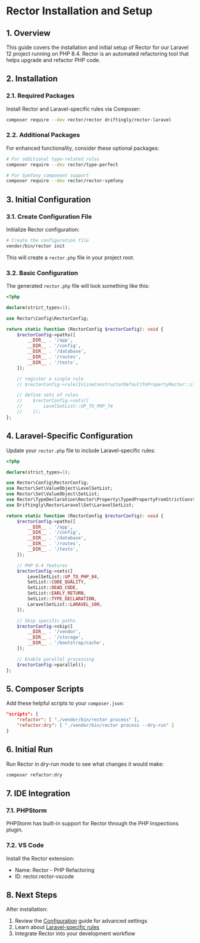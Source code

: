 # Rector Installation and Setup

## 1. Overview

This guide covers the installation and initial setup of Rector for our Laravel 12 project running on PHP 8.4. Rector is an automated refactoring tool that helps upgrade and refactor PHP code.

## 2. Installation

### 2.1. Required Packages

Install Rector and Laravel-specific rules via Composer:

```bash
composer require --dev rector/rector driftingly/rector-laravel
```

### 2.2. Additional Packages

For enhanced functionality, consider these optional packages:

```bash
# For additional type-related rules
composer require --dev rector/type-perfect

# For Symfony component support
composer require --dev rector/rector-symfony
```

## 3. Initial Configuration

### 3.1. Create Configuration File

Initialize Rector configuration:

```bash
# Create the configuration file
vendor/bin/rector init
```

This will create a `rector.php` file in your project root.

### 3.2. Basic Configuration

The generated `rector.php` file will look something like this:

```php
<?php

declare(strict_types=1);

use Rector\Config\RectorConfig;

return static function (RectorConfig $rectorConfig): void {
    $rectorConfig->paths([
        __DIR__ . '/app',
        __DIR__ . '/config',
        __DIR__ . '/database',
        __DIR__ . '/routes',
        __DIR__ . '/tests',
    ]);

    // register a single rule
    // $rectorConfig->rule(InlineConstructorDefaultToPropertyRector::class);

    // define sets of rules
    //    $rectorConfig->sets([
    //        LevelSetList::UP_TO_PHP_74
    //    ]);
};
```

## 4. Laravel-Specific Configuration

Update your `rector.php` file to include Laravel-specific rules:

```php
<?php

declare(strict_types=1);

use Rector\Config\RectorConfig;
use Rector\Set\ValueObject\LevelSetList;
use Rector\Set\ValueObject\SetList;
use Rector\TypeDeclaration\Rector\Property\TypedPropertyFromStrictConstructorRector;
use Driftingly\RectorLaravel\Set\LaravelSetList;

return static function (RectorConfig $rectorConfig): void {
    $rectorConfig->paths([
        __DIR__ . '/app',
        __DIR__ . '/config',
        __DIR__ . '/database',
        __DIR__ . '/routes',
        __DIR__ . '/tests',
    ]);

    // PHP 8.4 features
    $rectorConfig->sets([
        LevelSetList::UP_TO_PHP_84,
        SetList::CODE_QUALITY,
        SetList::DEAD_CODE,
        SetList::EARLY_RETURN,
        SetList::TYPE_DECLARATION,
        LaravelSetList::LARAVEL_100,
    ]);

    // Skip specific paths
    $rectorConfig->skip([
        __DIR__ . '/vendor',
        __DIR__ . '/storage',
        __DIR__ . '/bootstrap/cache',
    ]);

    // Enable parallel processing
    $rectorConfig->parallel();
};
```

## 5. Composer Scripts

Add these helpful scripts to your `composer.json`:

```json
"scripts": {
    "refactor": [ "./vendor/bin/rector process" ],
    "refactor:dry": [ "./vendor/bin/rector process --dry-run" ]
}
```

## 6. Initial Run

Run Rector in dry-run mode to see what changes it would make:

```bash
composer refactor:dry
```

## 7. IDE Integration

### 7.1. PHPStorm

PHPStorm has built-in support for Rector through the PHP Inspections plugin.

### 7.2. VS Code

Install the Rector extension:
- Name: Rector - PHP Refactoring
- ID: rector.rector-vscode

## 8. Next Steps

After installation:

1. Review the [Configuration](020-configuration.md) guide for advanced settings
2. Learn about [Laravel-specific rules](030-laravel-rules.md)
3. Integrate Rector into your development workflow
